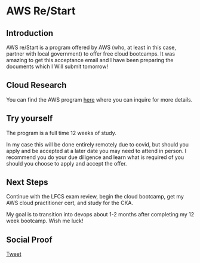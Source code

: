 
# AWS Re/Start

## Introduction

AWS re/Start is a program offered by AWS (who, at least in this case, partner with local government) to offer free cloud bootcamps. It was amazing to get this acceptance email and I have been preparing the documents which I Will submit tomorrow!

## Cloud Research

You can find the AWS program [here](https://aws.amazon.com/training/restart/) where you can inquire for more details. 

## Try yourself

The program is a full time 12 weeks of study.

In my case this will be done entirely remotely due to covid, but should you apply and be accepted at a later date you may need to attend in person. I recommend you do your due diligence and learn what is required of you should you choose to apply and accept the offer.

## Next Steps

Continue with the LFCS exam review, begin the cloud bootcamp, get my AWS cloud practitioner cert, and study for the CKA.

My goal is to transition into devops about 1-2 months after completing my 12 week bootcamp. Wish me luck!

## Social Proof

[Tweet]()
